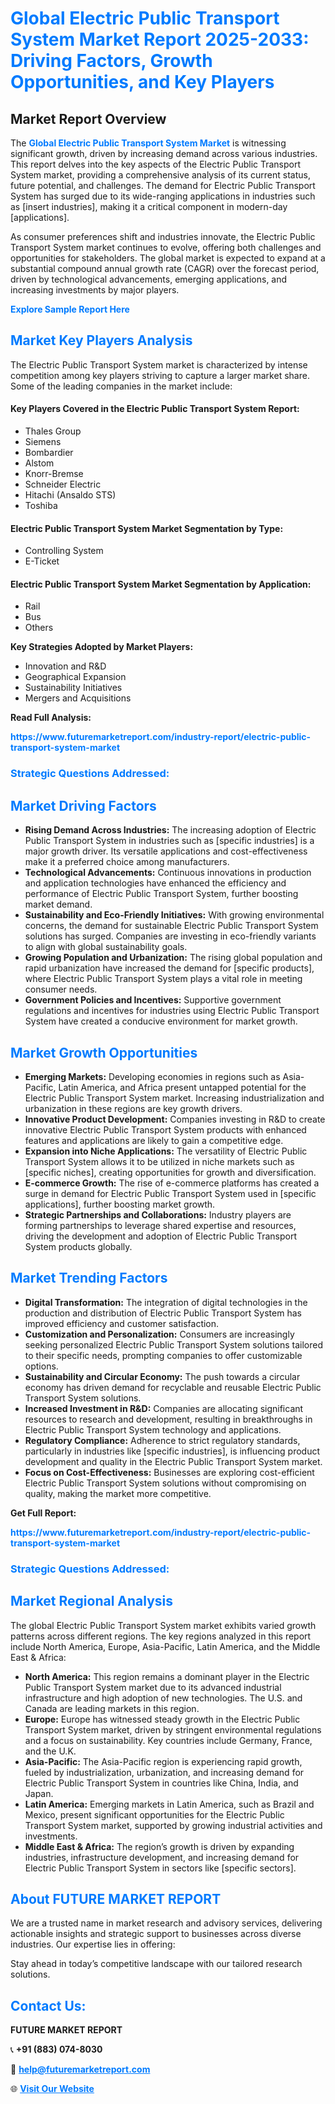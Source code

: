<h1 style="color: #007BFF;">Global Electric Public Transport System Market Report 2025-2033: Driving Factors, Growth Opportunities, and Key Players</h1>

<section id="overview">
<h2>Market Report Overview</h2>
<p>The <a href="https://www.futuremarketreport.com/industry-report/electric-public-transport-system-market" style="color: #007BFF; text-decoration: none;"><strong>Global Electric Public Transport System Market</strong></a> is witnessing significant growth, driven by increasing demand across various industries. This report delves into the key aspects of the Electric Public Transport System market, providing a comprehensive analysis of its current status, future potential, and challenges. The demand for Electric Public Transport System has surged due to its wide-ranging applications in industries such as [insert industries], making it a critical component in modern-day [applications].</p>
<p>As consumer preferences shift and industries innovate, the Electric Public Transport System market continues to evolve, offering both challenges and opportunities for stakeholders. The global market is expected to expand at a substantial compound annual growth rate (CAGR) over the forecast period, driven by technological advancements, emerging applications, and increasing investments by major players.</p>
</section>

<section id="overview">
<p><a href="https://www.futuremarketreport.com/request-sample/reportId=28494" style="color: #007BFF; text-decoration: none;"><strong>Explore Sample Report Here</strong></a></p>
</section>

<section id="key-players">
<h2 style="color: #007BFF;">Market Key Players Analysis</h2>
<p>The Electric Public Transport System market is characterized by intense competition among key players striving to capture a larger market share. Some of the leading companies in the market include:</p>
<h4>Key Players Covered in the Electric Public Transport System Report:</h4>
<ul><li>Thales Group</li><li>Siemens</li><li>Bombardier</li><li>Alstom</li><li>Knorr-Bremse</li><li>Schneider Electric</li><li>Hitachi (Ansaldo STS)</li><li>Toshiba</li></ul>
<h4>Electric Public Transport System Market Segmentation by Type:</h4>
<ul><li>Controlling System</li><li>E-Ticket</li></ul>

<h4>Electric Public Transport System Market Segmentation by Application:</h4>
<ul><li>Rail</li><li>Bus</li><li>Others</li></ul>
<p><strong>Key Strategies Adopted by Market Players:</strong></p>
<ul>
<li>Innovation and R&D</li>
<li>Geographical Expansion</li>
<li>Sustainability Initiatives</li>
<li>Mergers and Acquisitions</li>
</ul>
</section>

<section>
<p><strong>Read Full Analysis: </strong></p><a href="https://www.futuremarketreport.com/industry-report/electric-public-transport-system-market" style="color: #007BFF; text-decoration: none;"><strong>https://www.futuremarketreport.com/industry-report/electric-public-transport-system-market</strong></a>
<h3 style="color: #007BFF;">Strategic Questions Addressed:</h3>
</section>

<section id="driving-factors">
<h2 style="color: #007BFF;">Market Driving Factors</h2>
<ul>
<li><strong>Rising Demand Across Industries:</strong> The increasing adoption of Electric Public Transport System in industries such as [specific industries] is a major growth driver. Its versatile applications and cost-effectiveness make it a preferred choice among manufacturers.</li>
<li><strong>Technological Advancements:</strong> Continuous innovations in production and application technologies have enhanced the efficiency and performance of Electric Public Transport System, further boosting market demand.</li>
<li><strong>Sustainability and Eco-Friendly Initiatives:</strong> With growing environmental concerns, the demand for sustainable Electric Public Transport System solutions has surged. Companies are investing in eco-friendly variants to align with global sustainability goals.</li>
<li><strong>Growing Population and Urbanization:</strong> The rising global population and rapid urbanization have increased the demand for [specific products], where Electric Public Transport System plays a vital role in meeting consumer needs.</li>
<li><strong>Government Policies and Incentives:</strong> Supportive government regulations and incentives for industries using Electric Public Transport System have created a conducive environment for market growth.</li>
</ul>
</section>

<section id="growth-opportunities">
<h2 style="color: #007BFF;">Market Growth Opportunities</h2>
<ul>
<li><strong>Emerging Markets:</strong> Developing economies in regions such as Asia-Pacific, Latin America, and Africa present untapped potential for the Electric Public Transport System market. Increasing industrialization and urbanization in these regions are key growth drivers.</li>
<li><strong>Innovative Product Development:</strong> Companies investing in R&D to create innovative Electric Public Transport System products with enhanced features and applications are likely to gain a competitive edge.</li>
<li><strong>Expansion into Niche Applications:</strong> The versatility of Electric Public Transport System allows it to be utilized in niche markets such as [specific niches], creating opportunities for growth and diversification.</li>
<li><strong>E-commerce Growth:</strong> The rise of e-commerce platforms has created a surge in demand for Electric Public Transport System used in [specific applications], further boosting market growth.</li>
<li><strong>Strategic Partnerships and Collaborations:</strong> Industry players are forming partnerships to leverage shared expertise and resources, driving the development and adoption of Electric Public Transport System products globally.</li>
</ul>
</section>

<section id="trending-factors">
<h2 style="color: #007BFF;">Market Trending Factors</h2>
<ul>
<li><strong>Digital Transformation:</strong> The integration of digital technologies in the production and distribution of Electric Public Transport System has improved efficiency and customer satisfaction.</li>
<li><strong>Customization and Personalization:</strong> Consumers are increasingly seeking personalized Electric Public Transport System solutions tailored to their specific needs, prompting companies to offer customizable options.</li>
<li><strong>Sustainability and Circular Economy:</strong> The push towards a circular economy has driven demand for recyclable and reusable Electric Public Transport System solutions.</li>
<li><strong>Increased Investment in R&D:</strong> Companies are allocating significant resources to research and development, resulting in breakthroughs in Electric Public Transport System technology and applications.</li>
<li><strong>Regulatory Compliance:</strong> Adherence to strict regulatory standards, particularly in industries like [specific industries], is influencing product development and quality in the Electric Public Transport System market.</li>
<li><strong>Focus on Cost-Effectiveness:</strong> Businesses are exploring cost-efficient Electric Public Transport System solutions without compromising on quality, making the market more competitive.</li>
</ul>
</section>

<section>
<p><strong>Get Full Report: </strong></p><a href="https://www.futuremarketreport.com/industry-report/electric-public-transport-system-market" style="color: #007BFF; text-decoration: none;"><strong>https://www.futuremarketreport.com/industry-report/electric-public-transport-system-market</strong></a>
<h3 style="color: #007BFF;">Strategic Questions Addressed:</h3>
</section>


<section id="regional-analysis">
<h2 style="color: #007BFF;">Market Regional Analysis</h2>
<p>The global Electric Public Transport System market exhibits varied growth patterns across different regions. The key regions analyzed in this report include North America, Europe, Asia-Pacific, Latin America, and the Middle East & Africa:</p>
<ul>
<li><strong>North America:</strong> This region remains a dominant player in the Electric Public Transport System market due to its advanced industrial infrastructure and high adoption of new technologies. The U.S. and Canada are leading markets in this region.</li>
<li><strong>Europe:</strong> Europe has witnessed steady growth in the Electric Public Transport System market, driven by stringent environmental regulations and a focus on sustainability. Key countries include Germany, France, and the U.K.</li>
<li><strong>Asia-Pacific:</strong> The Asia-Pacific region is experiencing rapid growth, fueled by industrialization, urbanization, and increasing demand for Electric Public Transport System in countries like China, India, and Japan.</li>
<li><strong>Latin America:</strong> Emerging markets in Latin America, such as Brazil and Mexico, present significant opportunities for the Electric Public Transport System market, supported by growing industrial activities and investments.</li>
<li><strong>Middle East & Africa:</strong> The region’s growth is driven by expanding industries, infrastructure development, and increasing demand for Electric Public Transport System in sectors like [specific sectors].</li>
</ul>
</section>

<footer>
<h2 style="color: #007BFF;">About FUTURE MARKET REPORT</h2>
<p>We are a trusted name in market research and advisory services, delivering actionable insights and strategic support to businesses across diverse industries. Our expertise lies in offering:</p>

<p>Stay ahead in today’s competitive landscape with our tailored research solutions.</p>

<h2 style="color: #007BFF;">Contact Us:</h2>
<p><strong>FUTURE MARKET REPORT</strong></p>
<p>📞 <strong>+91 (883) 074-8030</strong></p>
<p>📧 <strong><a href="mailto:help@futuremarketreport.com" style="color: #007BFF;">help@futuremarketreport.com</a></strong></p>
<p>🌐 <strong><a href="https://www.futuremarketreport.com/" style="color: #007BFF;">Visit Our Website</a></strong></p>
</footer>
